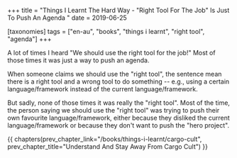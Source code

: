 +++
title = "Things I Learnt The Hard Way - \"Right Tool For The Job\" Is Just To Push An Agenda "
date = 2019-06-25

[taxonomies]
tags = ["en-au", "books", "things i learnt", "right tool", "agenda"]
+++

A lot of times I heard "We should use the right tool for the job!" Most of
those times it was just a way to push an agenda.

<!-- more -->

When someone claims we should use the "right tool", the sentence mean there is
a right tool and a wrong tool to do something -- e.g., using a certain
language/framework instead of the current language/framework.

But sadly, none of those times it was really the "right tool". Most of the
time, the person saying we should use the "right tool" was trying to push
their own favourite language/framework, either because they disliked the
current language/framework or because they don't want to push the "hero
project".

{{ chapters(prev_chapter_link="/books/things-i-learnt/cargo-cult", prev_chapter_title="Understand And Stay Away From Cargo Cult") }}
